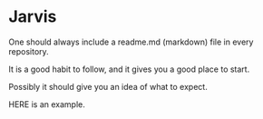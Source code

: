 # Jarvis

One should always include a readme.md (markdown) file in every repository.


It is a good habit to follow, and it gives you a good place to start.

Possibly it should give you an idea of what to expect.


HERE is an example.
